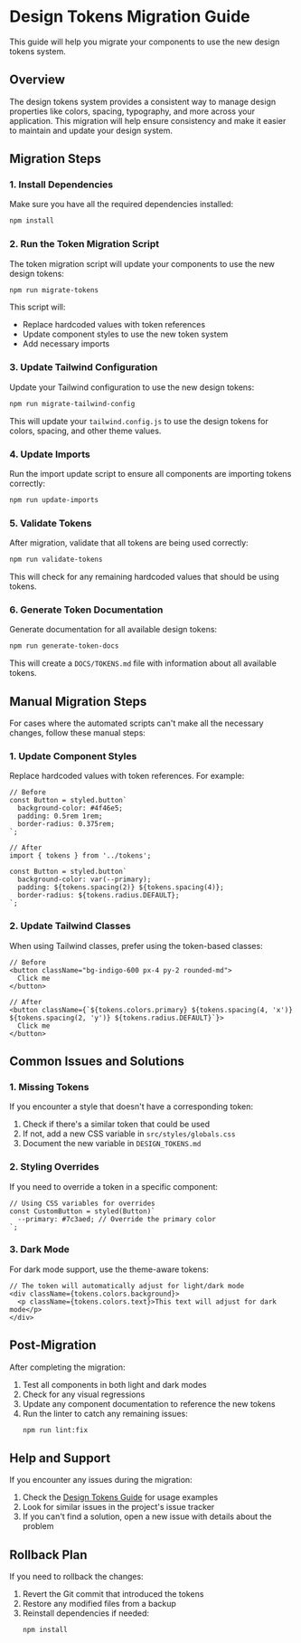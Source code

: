 # Design Tokens Migration Guide

This guide will help you migrate your components to use the new design tokens system.

## Overview

The design tokens system provides a consistent way to manage design properties like colors, spacing, typography, and more across your application. This migration will help ensure consistency and make it easier to maintain and update your design system.

## Migration Steps

### 1. Install Dependencies

Make sure you have all the required dependencies installed:

```bash
npm install
```

### 2. Run the Token Migration Script

The token migration script will update your components to use the new design tokens:

```bash
npm run migrate-tokens
```

This script will:
- Replace hardcoded values with token references
- Update component styles to use the new token system
- Add necessary imports

### 3. Update Tailwind Configuration

Update your Tailwind configuration to use the new design tokens:

```bash
npm run migrate-tailwind-config
```

This will update your `tailwind.config.js` to use the design tokens for colors, spacing, and other theme values.

### 4. Update Imports

Run the import update script to ensure all components are importing tokens correctly:

```bash
npm run update-imports
```

### 5. Validate Tokens

After migration, validate that all tokens are being used correctly:

```bash
npm run validate-tokens
```

This will check for any remaining hardcoded values that should be using tokens.

### 6. Generate Token Documentation

Generate documentation for all available design tokens:

```bash
npm run generate-token-docs
```

This will create a `DOCS/TOKENS.md` file with information about all available tokens.

## Manual Migration Steps

For cases where the automated scripts can't make all the necessary changes, follow these manual steps:

### 1. Update Component Styles

Replace hardcoded values with token references. For example:

```tsx
// Before
const Button = styled.button`
  background-color: #4f46e5;
  padding: 0.5rem 1rem;
  border-radius: 0.375rem;
`;

// After
import { tokens } from '../tokens';

const Button = styled.button`
  background-color: var(--primary);
  padding: ${tokens.spacing(2)} ${tokens.spacing(4)};
  border-radius: ${tokens.radius.DEFAULT};
`;
```

### 2. Update Tailwind Classes

When using Tailwind classes, prefer using the token-based classes:

```tsx
// Before
<button className="bg-indigo-600 px-4 py-2 rounded-md">
  Click me
</button>

// After
<button className={`${tokens.colors.primary} ${tokens.spacing(4, 'x')} ${tokens.spacing(2, 'y')} ${tokens.radius.DEFAULT}`}>
  Click me
</button>
```

## Common Issues and Solutions

### 1. Missing Tokens

If you encounter a style that doesn't have a corresponding token:

1. Check if there's a similar token that could be used
2. If not, add a new CSS variable in `src/styles/globals.css`
3. Document the new variable in `DESIGN_TOKENS.md`

### 2. Styling Overrides

If you need to override a token in a specific component:

```tsx
// Using CSS variables for overrides
const CustomButton = styled(Button)`
  --primary: #7c3aed; // Override the primary color
`;
```

### 3. Dark Mode

For dark mode support, use the theme-aware tokens:

```tsx
// The token will automatically adjust for light/dark mode
<div className={tokens.colors.background}>
  <p className={tokens.colors.text}>This text will adjust for dark mode</p>
</div>
```

## Post-Migration

After completing the migration:

1. Test all components in both light and dark modes
2. Check for any visual regressions
3. Update any component documentation to reference the new tokens
4. Run the linter to catch any remaining issues:
   ```bash
   npm run lint:fix
   ```

## Help and Support

If you encounter any issues during the migration:

1. Check the [Design Tokens Guide](./DESIGN_TOKEN_GUIDE.md) for usage examples
2. Look for similar issues in the project's issue tracker
3. If you can't find a solution, open a new issue with details about the problem

## Rollback Plan

If you need to rollback the changes:

1. Revert the Git commit that introduced the tokens
2. Restore any modified files from a backup
3. Reinstall dependencies if needed:
   ```bash
   npm install
   ```
